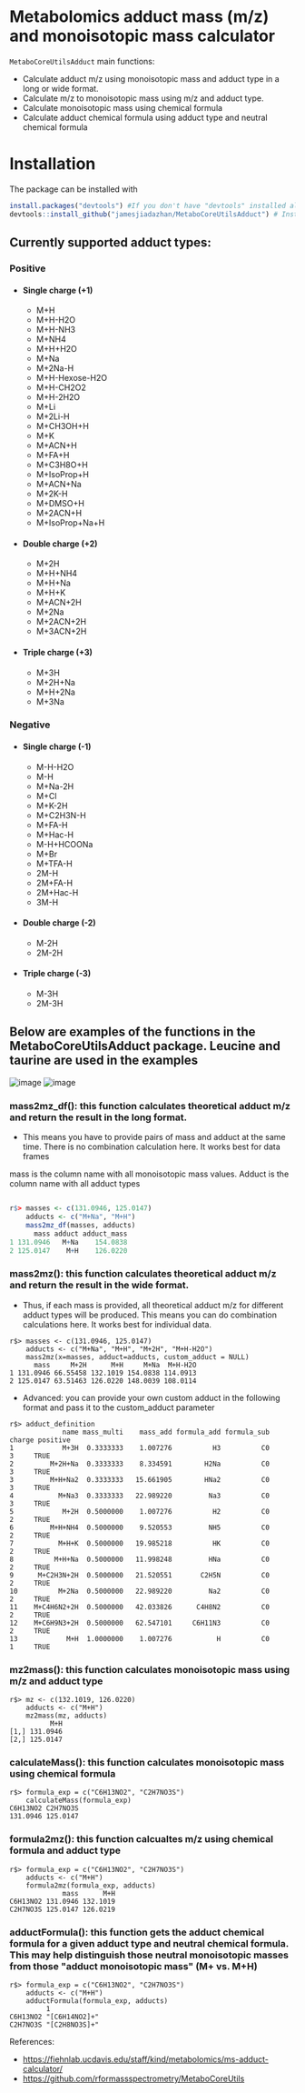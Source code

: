 # Metabolomics adduct mass (m/z) and monoisotopic mass calculator

`MetaboCoreUtilsAdduct` main functions:
- Calculate adduct m/z using monoisotopic mass and adduct type in a long or wide format.
- Calculate m/z to monoisotopic mass using m/z and adduct type.
- Calculate monoisotopic mass using chemical formula
- Calculate adduct chemical formula using adduct type and neutral chemical formula


# Installation

The package can be installed with

```r
install.packages("devtools") #If you don't have "devtools" installed already
devtools::install_github("jamesjiadazhan/MetaboCoreUtilsAdduct") # Install the package from GitHub
```



## Currently supported adduct types:

### **Positive**
- #### Single charge (+1)
  - M+H
  - M+H-H2O
  - M+H-NH3
  - M+NH4
  - M+H+H2O
  - M+Na
  - M+2Na-H
  - M+H-Hexose-H2O
  - M+H-CH2O2
  - M+H-2H2O
  - M+Li
  - M+2Li-H
  - M+CH3OH+H
  - M+K
  - M+ACN+H
  - M+FA+H
  - M+C3H8O+H
  - M+IsoProp+H
  - M+ACN+Na
  - M+2K-H
  - M+DMSO+H
  - M+2ACN+H
  - M+IsoProp+Na+H
- #### Double charge (+2)
  - M+2H
  - M+H+NH4
  - M+H+Na
  - M+H+K
  - M+ACN+2H
  - M+2Na
  - M+2ACN+2H
  - M+3ACN+2H
- #### Triple charge (+3)
  - M+3H
  - M+2H+Na
  - M+H+2Na
  - M+3Na

### **Negative**
- #### Single charge (-1)
  - M-H-H2O
  - M-H
  - M+Na-2H
  - M+Cl
  - M+K-2H
  - M+C2H3N-H
  - M+FA-H
  - M+Hac-H
  - M-H+HCOONa
  - M+Br
  - M+TFA-H
  - 2M-H
  - 2M+FA-H
  - 2M+Hac-H
  - 3M-H
- #### Double charge (-2)
  - M-2H
  - 2M-2H
- #### Triple charge (-3)
  - M-3H
  - 2M-3H

## Below are examples of the functions in the MetaboCoreUtilsAdduct package. Leucine and taurine are used in the examples
![image](https://github.com/jamesjiadazhan/MetaboCoreUtilsAdduct/assets/108076575/0cc99bee-8796-4361-8254-351648d2b72d)
![image](https://github.com/jamesjiadazhan/MetaboCoreUtilsAdduct/assets/108076575/8c15e33e-0bc3-41c0-94bc-8dd8bbf4d3a2)



### mass2mz_df(): this function calculates theoretical adduct m/z and return the result in the long format. 
- This means you have to provide pairs of mass and adduct at the same time. There is no combination calculation here. It works best for data frames

mass is the column name with all monoisotopic mass values.
Adduct is the column name with all adduct types

```r

r$> masses <- c(131.0946, 125.0147)
    adducts <- c("M+Na", "M+H")
    mass2mz_df(masses, adducts)
      mass adduct adduct_mass
1 131.0946   M+Na    154.0838
2 125.0147    M+H    126.0220

```

### mass2mz(): this function calculates theoretical adduct m/z and return the result in the wide format. 
- Thus, if each mass is provided, all theoretical adduct m/z for different adduct types will be produced. This means you can do combination calculations here. It works best for individual data.
```
r$> masses <- c(131.0946, 125.0147)
    adducts <- c("M+Na", "M+H", "M+2H", "M+H-H2O")
    mass2mz(x=masses, adduct=adducts, custom_adduct = NULL)
      mass     M+2H      M+H     M+Na  M+H-H2O
1 131.0946 66.55458 132.1019 154.0838 114.0913
2 125.0147 63.51463 126.0220 148.0039 108.0114
```

- Advanced: you can provide your own custom adduct in the following format and pass it to the custom_adduct parameter
```
r$> adduct_definition
             name mass_multi    mass_add formula_add formula_sub charge positive
1            M+3H  0.3333333    1.007276          H3          C0      3     TRUE
2         M+2H+Na  0.3333333    8.334591        H2Na          C0      3     TRUE
3         M+H+Na2  0.3333333   15.661905        HNa2          C0      3     TRUE
4           M+Na3  0.3333333   22.989220         Na3          C0      3     TRUE
5            M+2H  0.5000000    1.007276          H2          C0      2     TRUE
6         M+H+NH4  0.5000000    9.520553         NH5          C0      2     TRUE
7           M+H+K  0.5000000   19.985218          HK          C0      2     TRUE
8          M+H+Na  0.5000000   11.998248         HNa          C0      2     TRUE
9      M+C2H3N+2H  0.5000000   21.520551       C2H5N          C0      2     TRUE
10          M+2Na  0.5000000   22.989220         Na2          C0      2     TRUE
11    M+C4H6N2+2H  0.5000000   42.033826      C4H8N2          C0      2     TRUE
12    M+C6H9N3+2H  0.5000000   62.547101     C6H11N3          C0      2     TRUE
13            M+H  1.0000000    1.007276           H          C0      1     TRUE
```


### mz2mass(): this function calculates monoisotopic mass using m/z and adduct type
```
r$> mz <- c(132.1019, 126.0220)
    adducts <- c("M+H")
    mz2mass(mz, adducts)
          M+H
[1,] 131.0946
[2,] 125.0147
```

### calculateMass(): this function calculates monoisotopic mass using chemical formula
```
r$> formula_exp = c("C6H13NO2", "C2H7NO3S")
    calculateMass(formula_exp)
C6H13NO2 C2H7NO3S 
131.0946 125.0147 
```

### formula2mz(): this function calcualtes m/z using chemical formula and adduct type
```
r$> formula_exp = c("C6H13NO2", "C2H7NO3S")
    adducts <- c("M+H")
    formula2mz(formula_exp, adducts)
             mass      M+H
C6H13NO2 131.0946 132.1019
C2H7NO3S 125.0147 126.0219
```

### adductFormula(): this function gets the adduct chemical formula for a given adduct type and neutral chemical formula. This may help distinguish those neutral monoisotopic masses from those "adduct monoisotopic mass" (M+ vs. M+H)
```
r$> formula_exp = c("C6H13NO2", "C2H7NO3S")
    adducts <- c("M+H")
    adductFormula(formula_exp, adducts)
         1            
C6H13NO2 "[C6H14NO2]+"
C2H7NO3S "[C2H8NO3S]+"
```


References:
- https://fiehnlab.ucdavis.edu/staff/kind/metabolomics/ms-adduct-calculator/
- https://github.com/rformassspectrometry/MetaboCoreUtils
